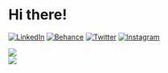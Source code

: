 # Hi there!

<p align="left">
<a href="https://www.linkedin.com/in/valentin-beaumont">
<img src="https://img.shields.io/badge/-LinkedIn-0A66C2?style=for-the-badge&logo=linkedin" alt="LinkedIn"/></a> 
<a href="https://www.behance.net/el1ven">
<img src="https://img.shields.io/badge/-Behance-313131?style=for-the-badge&logo=behance" alt="Behance"/></a> 
<a href="https://twitter.com/valentinbeaumon">
<img src="https://img.shields.io/badge/-Twitter-E1E8ED?style=for-the-badge&logo=twitter" alt="Twitter"/></a> 
  <a href="https://www.instagram.com/val.beaumontart/">
<img src="https://img.shields.io/badge/-Instagram-85255b?style=for-the-badge&logo=instagram" alt="Instagram"/></a>
  
![](https://github-readme-stats.vercel.app/api?username=healkeiser&theme=dark&hide_border=true&include_all_commits=false&count_private=false)<br/>
![](https://github-readme-streak-stats.herokuapp.com/?user=healkeiser&theme=dark&hide_border=true)<br/>
